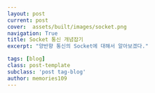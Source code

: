 ```yaml
---
layout: post
current: post
cover:  assets/built/images/socket.png
navigation: True
title: Socket 통신 개념잡기
excerpt: "양반향 통신의 Socket에 대해서 알아보겠다."

tags: [blog]
class: post-template
subclass: 'post tag-blog'
author: memories109
---
```

